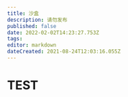 ```yaml
---
title: 沙盒
description: 请勿发布
published: false
date: 2022-02-02T14:23:27.753Z
tags: 
editor: markdown
dateCreated: 2021-08-24T12:03:16.055Z
---
```


# TEST

<meting-js
	auto="https://y.qq.com/n/yqq/song/001RGrEX3ija5X.html">
</meting-js>

